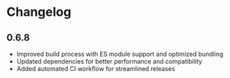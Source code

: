 # Changelog

## 0.6.8

- Improved build process with ES module support and optimized bundling
- Updated dependencies for better performance and compatibility
- Added automated CI workflow for streamlined releases

